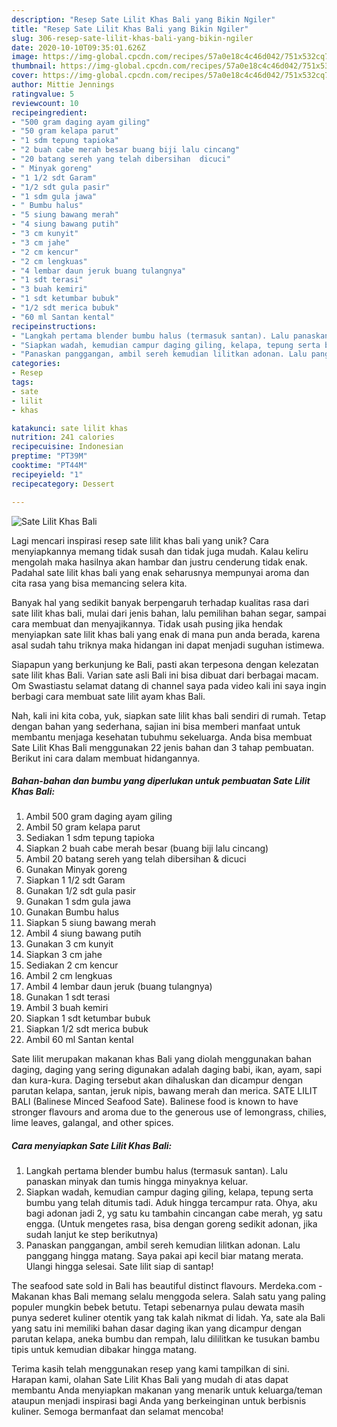 ```yaml
---
description: "Resep Sate Lilit Khas Bali yang Bikin Ngiler"
title: "Resep Sate Lilit Khas Bali yang Bikin Ngiler"
slug: 306-resep-sate-lilit-khas-bali-yang-bikin-ngiler
date: 2020-10-10T09:35:01.626Z
image: https://img-global.cpcdn.com/recipes/57a0e18c4c46d042/751x532cq70/sate-lilit-khas-bali-foto-resep-utama.jpg
thumbnail: https://img-global.cpcdn.com/recipes/57a0e18c4c46d042/751x532cq70/sate-lilit-khas-bali-foto-resep-utama.jpg
cover: https://img-global.cpcdn.com/recipes/57a0e18c4c46d042/751x532cq70/sate-lilit-khas-bali-foto-resep-utama.jpg
author: Mittie Jennings
ratingvalue: 5
reviewcount: 10
recipeingredient:
- "500 gram daging ayam giling"
- "50 gram kelapa parut"
- "1 sdm tepung tapioka"
- "2 buah cabe merah besar buang biji lalu cincang"
- "20 batang sereh yang telah dibersihan  dicuci"
- " Minyak goreng"
- "1 1/2 sdt Garam"
- "1/2 sdt gula pasir"
- "1 sdm gula jawa"
- " Bumbu halus"
- "5 siung bawang merah"
- "4 siung bawang putih"
- "3 cm kunyit"
- "3 cm jahe"
- "2 cm kencur"
- "2 cm lengkuas"
- "4 lembar daun jeruk buang tulangnya"
- "1 sdt terasi"
- "3 buah kemiri"
- "1 sdt ketumbar bubuk"
- "1/2 sdt merica bubuk"
- "60 ml Santan kental"
recipeinstructions:
- "Langkah pertama blender bumbu halus (termasuk santan). Lalu panaskan minyak dan tumis hingga minyaknya keluar."
- "Siapkan wadah, kemudian campur daging giling, kelapa, tepung serta bumbu yang telah ditumis tadi. Aduk hingga tercampur rata. Ohya, aku bagi adonan jadi 2, yg satu ku tambahin cincangan cabe merah, yg satu engga. (Untuk mengetes rasa, bisa dengan goreng sedikit adonan, jika sudah lanjut ke step berikutnya)"
- "Panaskan panggangan, ambil sereh kemudian lilitkan adonan. Lalu panggang hingga matang. Saya pakai api kecil biar matang merata. Ulangi hingga selesai. Sate lilit siap di santap!"
categories:
- Resep
tags:
- sate
- lilit
- khas

katakunci: sate lilit khas 
nutrition: 241 calories
recipecuisine: Indonesian
preptime: "PT39M"
cooktime: "PT44M"
recipeyield: "1"
recipecategory: Dessert

---
```



![Sate Lilit Khas Bali](https://img-global.cpcdn.com/recipes/57a0e18c4c46d042/751x532cq70/sate-lilit-khas-bali-foto-resep-utama.jpg)

Lagi mencari inspirasi resep sate lilit khas bali yang unik? Cara menyiapkannya memang tidak susah dan tidak juga mudah. Kalau keliru mengolah maka hasilnya akan hambar dan justru cenderung tidak enak. Padahal sate lilit khas bali yang enak seharusnya mempunyai aroma dan cita rasa yang bisa memancing selera kita.

Banyak hal yang sedikit banyak berpengaruh terhadap kualitas rasa dari sate lilit khas bali, mulai dari jenis bahan, lalu pemilihan bahan segar, sampai cara membuat dan menyajikannya. Tidak usah pusing jika hendak menyiapkan sate lilit khas bali yang enak di mana pun anda berada, karena asal sudah tahu triknya maka hidangan ini dapat menjadi suguhan istimewa.

Siapapun yang berkunjung ke Bali, pasti akan terpesona dengan kelezatan sate lilit khas Bali. Varian sate asli Bali ini bisa dibuat dari berbagai macam. Om Swastiastu selamat datang di channel saya pada video kali ini saya ingin berbagi cara membuat sate lilit ayam khas Bali.


Nah, kali ini kita coba, yuk, siapkan sate lilit khas bali sendiri di rumah. Tetap dengan bahan yang sederhana, sajian ini bisa memberi manfaat untuk membantu menjaga kesehatan tubuhmu sekeluarga. Anda bisa membuat Sate Lilit Khas Bali menggunakan 22 jenis bahan dan 3 tahap pembuatan. Berikut ini cara dalam membuat hidangannya.

<!--inarticleads1-->

##### Bahan-bahan dan bumbu yang diperlukan untuk pembuatan Sate Lilit Khas Bali:

1. Ambil 500 gram daging ayam giling
1. Ambil 50 gram kelapa parut
1. Sediakan 1 sdm tepung tapioka
1. Siapkan 2 buah cabe merah besar (buang biji lalu cincang)
1. Ambil 20 batang sereh yang telah dibersihan &amp; dicuci
1. Gunakan  Minyak goreng
1. Siapkan 1 1/2 sdt Garam
1. Gunakan 1/2 sdt gula pasir
1. Gunakan 1 sdm gula jawa
1. Gunakan  Bumbu halus
1. Siapkan 5 siung bawang merah
1. Ambil 4 siung bawang putih
1. Gunakan 3 cm kunyit
1. Siapkan 3 cm jahe
1. Sediakan 2 cm kencur
1. Ambil 2 cm lengkuas
1. Ambil 4 lembar daun jeruk (buang tulangnya)
1. Gunakan 1 sdt terasi
1. Ambil 3 buah kemiri
1. Siapkan 1 sdt ketumbar bubuk
1. Siapkan 1/2 sdt merica bubuk
1. Ambil 60 ml Santan kental


Sate lilit merupakan makanan khas Bali yang diolah menggunakan bahan daging, daging yang sering digunakan adalah daging babi, ikan, ayam, sapi dan kura-kura. Daging tersebut akan dihaluskan dan dicampur dengan parutan kelapa, santan, jeruk nipis, bawang merah dan merica. SATE LILIT BALI (Balinese Minced Seafood Sate). Balinese food is known to have stronger flavours and aroma due to the generous use of lemongrass, chilies, lime leaves, galangal, and other spices. 

<!--inarticleads2-->

##### Cara menyiapkan Sate Lilit Khas Bali:

1. Langkah pertama blender bumbu halus (termasuk santan). Lalu panaskan minyak dan tumis hingga minyaknya keluar.
1. Siapkan wadah, kemudian campur daging giling, kelapa, tepung serta bumbu yang telah ditumis tadi. Aduk hingga tercampur rata. Ohya, aku bagi adonan jadi 2, yg satu ku tambahin cincangan cabe merah, yg satu engga. (Untuk mengetes rasa, bisa dengan goreng sedikit adonan, jika sudah lanjut ke step berikutnya)
1. Panaskan panggangan, ambil sereh kemudian lilitkan adonan. Lalu panggang hingga matang. Saya pakai api kecil biar matang merata. Ulangi hingga selesai. Sate lilit siap di santap!


The seafood sate sold in Bali has beautiful distinct flavours. Merdeka.com - Makanan khas Bali memang selalu menggoda selera. Salah satu yang paling populer mungkin bebek betutu. Tetapi sebenarnya pulau dewata masih punya sederet kuliner otentik yang tak kalah nikmat di lidah. Ya, sate ala Bali yang satu ini memiliki bahan dasar daging ikan yang dicampur dengan parutan kelapa, aneka bumbu dan rempah, lalu dililitkan ke tusukan bambu tipis untuk kemudian dibakar hingga matang. 

Terima kasih telah menggunakan resep yang kami tampilkan di sini. Harapan kami, olahan Sate Lilit Khas Bali yang mudah di atas dapat membantu Anda menyiapkan makanan yang menarik untuk keluarga/teman ataupun menjadi inspirasi bagi Anda yang berkeinginan untuk berbisnis kuliner. Semoga bermanfaat dan selamat mencoba!
